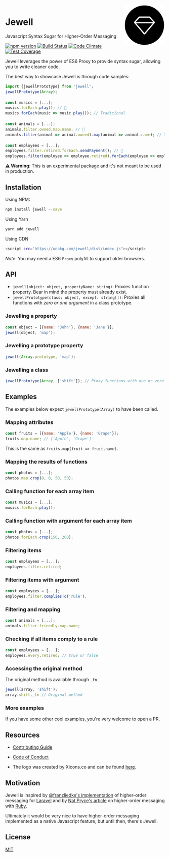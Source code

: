 <img align="right" src ="./assets/logo.png" />

# Jewell

Javascript Syntax Sugar for Higher-Order Messaging

[![npm version](https://img.shields.io/npm/v/jewell.svg)](https://www.npmjs.org/package/jewell)
[![Build Status](https://travis-ci.org/pedsmoreira/jewell.svg?branch=master)](https://travis-ci.org/pedsmoreira/jewell)
[![Code Climate](https://codeclimate.com/github/pedsmoreira/jewell/badges/gpa.svg)](https://codeclimate.com/github/pedsmoreira/jewell)
[![Test Coverage](https://codeclimate.com/github/pedsmoreira/jewell/badges/coverage.svg)](https://codeclimate.com/github/pedsmoreira/jewelle/coverage)

Jewell leverages the power of ES6 Proxy to provide syntax sugar, allowing you to write cleaner code.

The best way to showcase Jewell is through code samples:

```javascript
import {jewellPrototype} from 'jewell';
jewellPrototype(Array);

const musics = [...];
musics.forEach.play(); // 💎
musics.forEach(music => music.play()); // Tradicional

const animals = [...];
animals.filter.owned.map.name; // 💎
animals.filter(animal => animal.owned).map(animal => animal.name); // Tradicional

const employees = [...];
employees.filter.retired.forEach.sendPayment(); // 💎
employees.filter(employee => employee.retired).forEach(employee => employee.sendPayment()); // Tradicional
```

**⚠ Warning**: This is an experimental package and it's not meant to be used in production.

## Installation

Using NPM:

```bash
npm install jewell --save
```

Using Yarn

```bash
yarn add jewell
```

Using CDN

```bash
<script src="https://unpkg.com/jewell/dist/index.js"></script>
```

*Note*: You may need a ES6 `Proxy` polyfill to support older browsers.

## API

- `jewell(object: object, propertyName: string)`: Proxies function property. Bear in mind the property must already exist.
- `jewellPrototype(class: object, except: string[])`: Proxies all functions with *zero or one argument* in a class prototype.  

### Jewelling a property

```javascript
const object = [{name: 'John'}, {name: 'Jane'}];
jewell(object, 'map');
```

### Jewelling a prototype property

```javascript
jewell(Array.prototype, 'map');
```

### Jewelling a class

```javascript
jewellPrototype(Array, ['shift']); // Proxy functions with one or zero args except 'shift
```

## Examples

The examples below expect `jewellPrototype(Array)` to have been called.

### Mapping attributes

```javascript
const fruits = [{name: 'Apple'}, {name: 'Grape'}];
fruits.map.name; // ['Apple', 'Grape']
```

This is the same as `fruits.map(fruit => fruit.name)`.

### Mapping the results of functions

```javascript
const photos = [...];
photos.map.crop(0, 0, 50, 50);
```

### Calling function for each array item

```javascript
const musics = [...];
musics.forEach.play();
```

### Calling function with argument for each array item

```javascript
const photos = [...];
photos.forEach.crop(150, 200);
```

### Filtering items

```javascript
const employees = [...];
employees.filter.retired;
```

### Filtering items with argument

```javascript
const employees = [...];
employees.filter.compliesTo('rule');
```

### Filtering and mapping

```javascript
const animals = [...];
animals.filter.friendly.map.name;
```

### Checking if all items comply to a rule

```javascript
const employees = [...];
employees.every.retired; // true or false
```

### Accessing the original method

The original method is available through `_fn`

```javascript
jewell(array, 'shift');
array.shift._fn // Original method
```

### More examples

If you have some other cool examples, you're very welcome to open a PR.

## Resources

- [Contributing Guide](./CONTRIBUTING.md)
- [Code of Conduct](./CODE_OF_CONDUCT.md)

- The logo was created by Xicons.co and can be found [here](https://www.iconfinder.com/icons/2024653/diamond_gem_jewel_premium_value_icon).

## Motivation

Jewell is inspired by [@franzliedke's implementation](https://laravel-news.com/higher-order-messaging)
of higher-order messaging for [Laravel](http://laravel.com)
and by [Nat Pryce's article](http://natpryce.com/articles/000535.html)
on higher-order messaging with [Ruby](https://www.ruby-lang.org).

Ultimately it would be very nice to have higher-order messaging implemented as a native Javascript feature,
but until then, there's Jewell.

## License

[MIT](./LICENSE)
